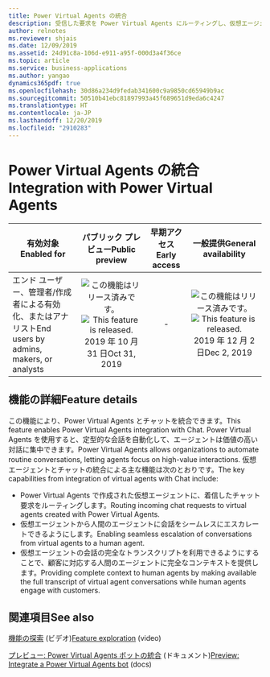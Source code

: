 ```yaml
---
title: Power Virtual Agents の統合
description: 受信した要求を Power Virtual Agents にルーティングし、仮想エージェントから人間のエージェントに会話を完全なコンテキストでエスカレートします。
author: relnotes
ms.reviewer: shjais
ms.date: 12/09/2019
ms.assetid: 24d91c8a-106d-e911-a95f-000d3a4f36ce
ms.topic: article
ms.service: business-applications
ms.author: yangao
dynamics365pdf: true
ms.openlocfilehash: 30d86a234d9fedab341600c9a9850cd65949b9ac
ms.sourcegitcommit: 50510b41ebc81897993a45f689651d9eda6c4247
ms.translationtype: HT
ms.contentlocale: ja-JP
ms.lasthandoff: 12/20/2019
ms.locfileid: "2910283"
---
```

# <a name="integration-with-power-virtual-agents"></a><span data-ttu-id="0ce5b-103">Power Virtual Agents の統合</span><span class="sxs-lookup"><span data-stu-id="0ce5b-103">Integration with Power Virtual Agents</span></span>


| <span data-ttu-id="0ce5b-104">有効対象</span><span class="sxs-lookup"><span data-stu-id="0ce5b-104">Enabled for</span></span>    |  <span data-ttu-id="0ce5b-105">パブリック プレビュー</span><span class="sxs-lookup"><span data-stu-id="0ce5b-105">Public preview</span></span> | <span data-ttu-id="0ce5b-106">早期アクセス</span><span class="sxs-lookup"><span data-stu-id="0ce5b-106">Early access</span></span> | <span data-ttu-id="0ce5b-107">一般提供</span><span class="sxs-lookup"><span data-stu-id="0ce5b-107">General availability</span></span> | 
| ---------- | :----------: |:----------: |:----------: |
|<span data-ttu-id="0ce5b-108">エンド ユーザー、管理者/作成者による有効化、またはアナリスト</span><span class="sxs-lookup"><span data-stu-id="0ce5b-108">End users by admins, makers, or analysts</span></span>|<span data-ttu-id="0ce5b-109">![この機能はリリース済みです。](/dynamics365-release-plan/media/green-checkmark.png "この機能はリリース済みです。")</span><span class="sxs-lookup"><span data-stu-id="0ce5b-109">![This feature is released.](/dynamics365-release-plan/media/green-checkmark.png "This feature is released.")</span></span> <span data-ttu-id="0ce5b-110">2019 年 10 月 31 日</span><span class="sxs-lookup"><span data-stu-id="0ce5b-110">Oct 31, 2019</span></span>|-| <span data-ttu-id="0ce5b-111">![この機能はリリース済みです。](/dynamics365-release-plan/media/green-checkmark.png "この機能はリリース済みです。")</span><span class="sxs-lookup"><span data-stu-id="0ce5b-111">![This feature is released.](/dynamics365-release-plan/media/green-checkmark.png "This feature is released.")</span></span> <span data-ttu-id="0ce5b-112">2019 年 12 月 2 日</span><span class="sxs-lookup"><span data-stu-id="0ce5b-112">Dec 2, 2019</span></span>|






## <a name="feature-details"></a><span data-ttu-id="0ce5b-113">機能の詳細</span><span class="sxs-lookup"><span data-stu-id="0ce5b-113">Feature details</span></span>
<!--feature detail start -->
<span data-ttu-id="0ce5b-114">この機能により、Power Virtual Agents とチャットを統合できます。</span><span class="sxs-lookup"><span data-stu-id="0ce5b-114">This feature enables Power Virtual Agents integration with Chat.</span></span> <span data-ttu-id="0ce5b-115">Power Virtual Agents を使用すると、定型的な会話を自動化して、エージェントは価値の高い対話に集中できます。</span><span class="sxs-lookup"><span data-stu-id="0ce5b-115">Power Virtual Agents allows organizations to automate routine conversations, letting agents focus on high-value interactions.</span></span> <span data-ttu-id="0ce5b-116">仮想エージェントとチャットの統合による主な機能は次のとおりです。</span><span class="sxs-lookup"><span data-stu-id="0ce5b-116">The key capabilities from integration of virtual agents with Chat include:</span></span>

- <span data-ttu-id="0ce5b-117">Power Virtual Agents で作成された仮想エージェントに、着信したチャット要求をルーティングします。</span><span class="sxs-lookup"><span data-stu-id="0ce5b-117">Routing incoming chat requests to virtual agents created with Power Virtual Agents.</span></span>
- <span data-ttu-id="0ce5b-118">仮想エージェントから人間のエージェントに会話をシームレスにエスカレートできるようにします。</span><span class="sxs-lookup"><span data-stu-id="0ce5b-118">Enabling seamless escalation of conversations from virtual agents to a human agent.</span></span>
- <span data-ttu-id="0ce5b-119">仮想エージェントの会話の完全なトランスクリプトを利用できるようにすることで、顧客に対応する人間のエージェントに完全なコンテキストを提供します。</span><span class="sxs-lookup"><span data-stu-id="0ce5b-119">Providing complete context to human agents by making available the full transcript of virtual agent conversations while human agents engage with customers.</span></span>
<!--feature detail end -->










## <a name="see-also"></a><span data-ttu-id="0ce5b-120">関連項目</span><span class="sxs-lookup"><span data-stu-id="0ce5b-120">See also</span></span>
<span data-ttu-id="0ce5b-121">[機能の探索](https://aka.ms/ROGCS19RW2ROV2) (ビデオ)</span><span class="sxs-lookup"><span data-stu-id="0ce5b-121">[Feature exploration](https://aka.ms/ROGCS19RW2ROV2) (video)</span></span>

<span data-ttu-id="0ce5b-122">[プレビュー: Power Virtual Agents ボットの統合](https://docs.microsoft.com/dynamics365/omnichannel/administrator/configure-bot-virtual-agent) (ドキュメント)</span><span class="sxs-lookup"><span data-stu-id="0ce5b-122">[Preview: Integrate a Power Virtual Agents bot](https://docs.microsoft.com/dynamics365/omnichannel/administrator/configure-bot-virtual-agent) (docs)</span></span>
